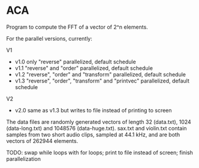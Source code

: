 # ACA

Program to compute the FFT of a vector of 2^n elements.

For the parallel versions, currently:

V1
- v1.0 only "reverse" parallelized, default schedule
- v1.1 "reverse" and "order" parallelized, default schedule
- v1.2 "reverse", "order" and "transform" parallelized, default schedule
- v1.3 "reverse", "order", "transform" and "printvec" parallelized, default schedule

V2
- v2.0 same as v1.3 but writes to file instead of printing to screen

The data files are randomly generated vectors of length 32 (data.txt), 1024 (data-long.txt) and 1048576 (data-huge.txt). sax.txt and violin.txt contain samples from two short audio clips, sampled at 44.1 kHz, and are both vectors of 262944 elements.

TODO: swap while loops with for loops; print to file instead of screen; finish parallelization
